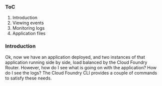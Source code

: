 ### ToC

1.	Introduction
2.	Viewing events
3.	Monitoring logs
4.	Application files

### Introduction

Ok, now we have an application deployed, and two instances of that application running side by side, load balanced by the Cloud Foundry Router.
However, how do I see what is going on with the application?
How do I see the logs?
The Cloud Foundry CLI provides a couple of commands to satisfy these needs.

